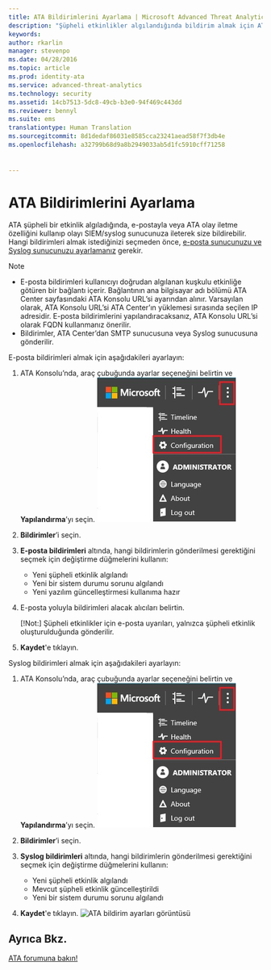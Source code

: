 ```yaml
---
title: ATA Bildirimlerini Ayarlama | Microsoft Advanced Threat Analytics
description: "Şüpheli etkinlikler algılandığında bildirim almak için ATA uyarıları oluşturma adımları açıklanmaktadır."
keywords: 
author: rkarlin
manager: stevenpo
ms.date: 04/28/2016
ms.topic: article
ms.prod: identity-ata
ms.service: advanced-threat-analytics
ms.technology: security
ms.assetid: 14cb7513-5dc8-49cb-b3e0-94f469c443dd
ms.reviewer: bennyl
ms.suite: ems
translationtype: Human Translation
ms.sourcegitcommit: 8d1dedaf86031e8585cca23241aead58f7f3db4e
ms.openlocfilehash: a32799b68d9a8b2949033ab5d1fc5910cff71258


---
```


# ATA Bildirimlerini Ayarlama
ATA şüpheli bir etkinlik algıladığında, e-postayla veya ATA olay iletme özelliğini kullanıp olayı SIEM/syslog sunucunuza ileterek size bildirebilir. Hangi bildirimleri almak istediğinizi seçmeden önce, [e-posta sunucunuzu ve Syslog sunucunuzu ayarlamanız](setting-syslog-email-server-settings.md) gerekir.

> [!NOTE]
> -   E-posta bildirimleri kullanıcıyı doğrudan algılanan kuşkulu etkinliğe götüren bir bağlantı içerir. Bağlantının ana bilgisayar adı bölümü ATA Center sayfasındaki ATA Konsolu URL’si ayarından alınır. Varsayılan olarak, ATA Konsolu URL’si ATA Center’ın yüklemesi sırasında seçilen IP adresidir.  E-posta bildirimlerini yapılandıracaksanız, ATA Konsolu URL’si olarak FQDN kullanmanız önerilir.
> -   Bildirimler, ATA Center’dan SMTP sunucusuna veya Syslog sunucusuna gönderilir.

E-posta bildirimleri almak için aşağıdakileri ayarlayın:


1. ATA Konsolu’nda, araç çubuğunda ayarlar seçeneğini belirtin ve **Yapılandırma**’yı seçin.
![ATA yapılandırma ayarları simgesi](media/ATA-config-icon.JPG)

2. **Bildirimler**’i seçin.
3. **E-posta bildirimleri** altında, hangi bildirimlerin gönderilmesi gerektiğini seçmek için değiştirme düğmelerini kullanın:


    - Yeni şüpheli etkinlik algılandı
    - Yeni bir sistem durumu sorunu algılandı
    - Yeni yazılım güncelleştirmesi kullanıma hazır

4. E-posta yoluyla bildirimleri alacak alıcıları belirtin.

    [!Not:] Şüpheli etkinlikler için e-posta uyarıları, yalnızca şüpheli etkinlik oluşturulduğunda gönderilir.


5. **Kaydet**'e tıklayın.

Syslog bildirimleri almak için aşağıdakileri ayarlayın:


1. ATA Konsolu’nda, araç çubuğunda ayarlar seçeneğini belirtin ve **Yapılandırma**’yı seçin.
![ATA yapılandırma ayarları simgesi](media/ATA-config-icon.JPG)

2. **Bildirimler**’i seçin.
3. **Syslog bildirimleri** altında, hangi bildirimlerin gönderilmesi gerektiğini seçmek için değiştirme düğmelerini kullanın:


    - Yeni şüpheli etkinlik algılandı
    - Mevcut şüpheli etkinlik güncelleştirildi
    - Yeni bir sistem durumu sorunu algılandı
5. **Kaydet**'e tıklayın.
![ATA bildirim ayarları görüntüsü](media/ATA-notification-settings.png)




## Ayrıca Bkz.
[ATA forumuna bakın!](https://social.technet.microsoft.com/Forums/security/home?forum=mata)



<!--HONumber=Jun16_HO4-->


